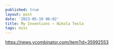 ```yaml
---
published: true
layout: post
date: '2023-05-19 06:02'
title: My Inventions – Nikola Tesla
tags: misc 
---
```

<https://news.ycombinator.com/item?id=35992553>
